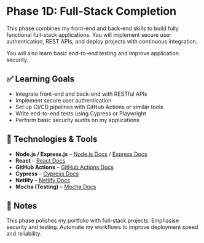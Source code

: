 # Phase 1D: Full-Stack Completion

This phase combines my front-end and back-end skills to build fully functional full-stack applications. You will implement secure user authentication, REST APIs, and deploy projects with continuous integration.

You will also learn basic end-to-end testing and improve application security.

## ✅ Learning Goals

- Integrate front-end and back-end with RESTful APIs
- Implement secure user authentication
- Set up CI/CD pipelines with GitHub Actions or similar tools
- Write end-to-end tests using Cypress or Playwright
- Perform basic security audits on my applications

## 🧰 Technologies & Tools

- **Node.js / Express.js** – [Node.js Docs](https://nodejs.org/en/docs/) / [Express Docs](https://expressjs.com/)  
- **React** – [React Docs](https://reactjs.org/docs/getting-started.html)  
- **GitHub Actions** – [GitHub Actions Docs](https://docs.github.com/en/actions)  
- **Cypress** – [Cypress Docs](https://docs.cypress.io/)  
- **Netlify** – [Netlify Docs](https://docs.netlify.com/)  
- **Mocha (Testing)** – [Mocha Docs](https://mochajs.org/)

## 📌 Notes

This phase polishes my portfolio with full-stack projects. Emphasise security and testing. Automate my workflows to improve deployment speed and reliability.